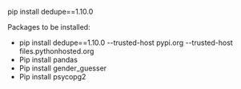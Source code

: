 pip install dedupe==1.10.0

Packages to be installed:
- pip install dedupe==1.10.0 --trusted-host pypi.org --trusted-host files.pythonhosted.org
- Pip install pandas
- Pip install gender_guesser
- Pip install psycopg2

